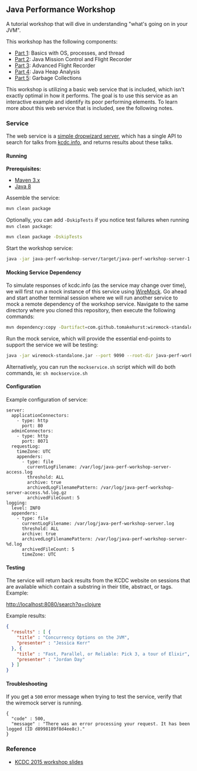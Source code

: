 ## Java Performance Workshop
A tutorial workshop that will dive in understanding "what's going on in your JVM".

This workshop has the following components:

* [Part 1](part_1/README.md): Basics with OS, processes, and thread
* [Part 2](part_2/README.md): Java Mission Control and Flight Recorder
* [Part 3](part_3/README.md): Advanced Flight Recorder
* [Part 4](part_4/README.md): Java Heap Analysis
* [Part 5](part_5/README.md): Garbage Collections

This workshop is utilizing a basic web service that is included, which isn't exactly optimal
in how it performs. The goal is to use this service as an interactive example and identify
its poor performing elements. To learn more about this web service that is included, see
the following notes.

### Service

The web service is a [simple dropwizard server](http://www.dropwizard.io/), which has a single API to search for talks
from [kcdc.info](http://www.kcdc.info/), and returns results about these talks.


#### Running

**Prerequisites:**
* [Maven 3.x](https://maven.apache.org/index.html)
* [Java 8](http://www.oracle.com/technetwork/java/javase/downloads/jdk8-downloads-2133151.html)

Assemble the service:

```bash
mvn clean package
```

Optionally, you can add `-DskipTests` if you notice test failures when running `mvn clean package`:
```bash
mvn clean package -DskipTests
```

Start the workshop service:

```bash
java -jar java-perf-workshop-server/target/java-perf-workshop-server-1.0-SNAPSHOT.jar server server.yml
```

#### Mocking Service Dependency

To simulate responses of kcdc.info (as the service may change over time), we will first run a mock 
instance of this service using [WireMock](http://wiremock.org/). Go ahead and start another terminal
session where we will run another service to mock a remote dependency of the workshop service. Navigate
to the same directory where you cloned this repository, then execute the following commands:

```bash
mvn dependency:copy -Dartifact=com.github.tomakehurst:wiremock-standalone:2.5.1 -Dmdep.stripVersion=true -DoutputDirectory=.
```

Run the mock service, which will provide the essential end-points to support the service we will be
testing:

```bash
java -jar wiremock-standalone.jar --port 9090 --root-dir java-perf-workshop-server/src/test/resources
```

Alternatively, you can run the `mockservice.sh` script which will do both commands, ie: `sh mockservice.sh`

#### Configuration

Example configuration of service:

```
server:
  applicationConnectors:
    - type: http
      port: 80
  adminConnectors:
    - type: http
      port: 8071
  requestLog:
    timeZone: UTC
    appenders:
      - type: file
        currentLogFilename: /var/log/java-perf-workshop-server-access.log
        threshold: ALL
        archive: true
        archivedLogFilenamePattern: /var/log/java-perf-workshop-server-access.%d.log.gz
        archivedFileCount: 5
logging:
  level: INFO
  appenders:
    - type: file
      currentLogFilename: /var/log/java-perf-workshop-server.log
      threshold: ALL
      archive: true
      archivedLogFilenamePattern: /var/log/java-perf-workshop-server-%d.log
      archivedFileCount: 5
      timeZone: UTC
```

#### Testing

The service will return back results from the KCDC website on sessions that are available which contain 
a substring in their title, abstract, or tags. Example:

[http://localhost:8080/search?q=clojure](http://localhost:8080/search?q=clojure)

Example results:

```json
{
  "results" : [ {
    "title" : "Concurrency Options on the JVM",
    "presenter" : "Jessica Kerr"
  }, {
    "title" : "Fast, Parallel, or Reliable: Pick 3, a tour of Elixir",
    "presenter" : "Jordan Day"
  } ]
}
```

#### Troubleshooting

If you get a `500` error message when trying to test the service, verify that the wiremock server is running.
```
{
  "code" : 500,
  "message" : "There was an error processing your request. It has been logged (ID d8998189f8d4ee8c)."
}
```



### Reference
* [KCDC 2015 workshop slides](https://github.com/cchesser/java-perf-workshop/wiki/slides/kcdc2015_whats_in_you_jvm.zip)
